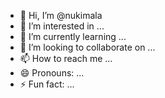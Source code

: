- 👋 Hi, I’m @nukimala
- 👀 I’m interested in ...
- 🌱 I’m currently learning ...
- 💞️ I’m looking to collaborate on ...
- 📫 How to reach me ...
- 😄 Pronouns: ...
- ⚡ Fun fact: ...

<!---
nukimala/nukimala is a ✨ special ✨ repository because its `README.md` (this file) appears on your GitHub profile.
You can click the Preview link to take a look at your changes.
--->
